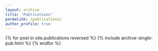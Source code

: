 ```yaml
---
layout: archive
title: "Publications"
permalink: /publications/
author_profile: true
---
```


<style style="text/css">
  	.hoverTable{
		width:85%; 
		border-collapse:collapse; 
		border: 0px;
	}
	.hoverTable td{ 
		padding:7px; 
        border:#4e95f4 0px solid;
        transition: all 0.3s; /* Add a transition for smooth animation */
	}
	/* Define the default color for all the table rows */
	.hoverTable tr{
		background: #ffffff;
	}
	/* Define the hover highlight color for the table row */
    .hoverTable tr:hover {
          background-color: #f7f7f7;
    }
    /* Increase the size of everything in the row on hover */
    .hoverTable tr:hover td {
        padding: 14px; /* Increase padding */
        font-size: 16px; /* Increase font size */
    }
</style>

<table class="hoverTable">
  <col style="width:75%">
  <col style="width:25%">
  {% for post in site.publications reversed %}
    {% include archive-single-pub.html %}
  {% endfor %}
</table>
